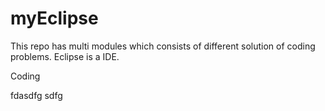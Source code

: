 # myEclipse
This repo has multi modules which consists of different solution of coding problems.
Eclipse is a IDE.

Coding

fdasdfg
sdfg
